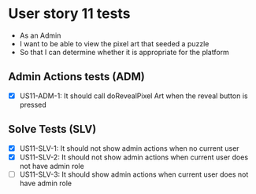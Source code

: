 # User story 11 tests

- As an Admin
- I want to be able to view the pixel art that seeded a puzzle
- So that I can determine whether it is appropriate for the platform

## Admin Actions tests (ADM)

- [x] US11-ADM-1: It should call doRevealPixel Art when the reveal button is pressed

## Solve Tests (SLV)

- [x] US11-SLV-1: It should not show admin actions when no current user
- [x] US11-SLV-2: It should not show admin actions when current user does not have admin role
- [ ] US11-SLV-3: It should show admin actions when current user does not have admin role
